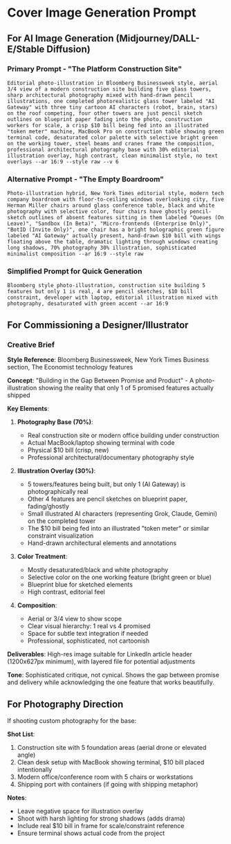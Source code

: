 # Cover Image Generation Prompt

## For AI Image Generation (Midjourney/DALL-E/Stable Diffusion)

### Primary Prompt - "The Platform Construction Site"

```
Editorial photo-illustration in Bloomberg Businessweek style, aerial 3/4 view of a modern construction site building five glass towers, sharp architectural photography mixed with hand-drawn pencil illustrations, one completed photorealistic glass tower labeled "AI Gateway" with three tiny cartoon AI characters (robot, brain, stars) on the roof competing, four other towers are just pencil sketch outlines on blueprint paper fading into the photo, construction workers for scale, a crisp $10 bill being fed into an illustrated "token meter" machine, MacBook Pro on construction table showing green terminal code, desaturated color palette with selective bright green on the working tower, steel beams and cranes frame the composition, professional architectural photography base with 30% editorial illustration overlay, high contrast, clean minimalist style, no text overlays --ar 16:9 --style raw --v 6
```

### Alternative Prompt - "The Empty Boardroom"

```
Photo-illustration hybrid, New York Times editorial style, modern tech company boardroom with floor-to-ceiling windows overlooking city, five Herman Miller chairs around glass conference table, black and white photography with selective color, four chairs have ghostly pencil-sketch outlines of absent features sitting in them labeled "Queues (On Leave)", "Sandbox (In Beta)", "Micro-frontends (Enterprise Only)", "BotID (Invite Only)", one chair has a bright holographic green figure labeled "AI Gateway" actually present, hand-drawn $10 bill with wings floating above the table, dramatic lighting through windows creating long shadows, 70% photography 30% illustration, sophisticated minimalist composition --ar 16:9 --style raw
```

### Simplified Prompt for Quick Generation

```
Bloomberg style photo-illustration, construction site building 5 features but only 1 is real, 4 are pencil sketches, $10 bill constraint, developer with laptop, editorial illustration mixed with photography, desaturated with green accent --ar 16:9
```

## For Commissioning a Designer/Illustrator

### Creative Brief

**Style Reference**: Bloomberg Businessweek, New York Times Business section, The Economist technology features

**Concept**: "Building in the Gap Between Promise and Product" - A photo-illustration showing the reality that only 1 of 5 promised features actually shipped

**Key Elements**:
1. **Photography Base (70%)**:
   - Real construction site or modern office building under construction
   - Actual MacBook/laptop showing terminal with code
   - Physical $10 bill (crisp, new)
   - Professional architectural/documentary photography style

2. **Illustration Overlay (30%)**:
   - 5 towers/features being built, but only 1 (AI Gateway) is photographically real
   - Other 4 features are pencil sketches on blueprint paper, fading/ghostly
   - Small illustrated AI characters (representing Grok, Claude, Gemini) on the completed tower
   - The $10 bill being fed into an illustrated "token meter" or similar constraint visualization
   - Hand-drawn architectural elements and annotations

3. **Color Treatment**:
   - Mostly desaturated/black and white photography
   - Selective color on the one working feature (bright green or blue)
   - Blueprint blue for sketched elements
   - High contrast, editorial feel

4. **Composition**:
   - Aerial or 3/4 view to show scope
   - Clear visual hierarchy: 1 real vs 4 promised
   - Space for subtle text integration if needed
   - Professional, sophisticated, not cartoonish

**Deliverables**: High-res image suitable for LinkedIn article header (1200x627px minimum), with layered file for potential adjustments

**Tone**: Sophisticated critique, not cynical. Shows the gap between promise and delivery while acknowledging the one feature that works beautifully.

## For Photography Direction

If shooting custom photography for the base:

**Shot List**:
1. Construction site with 5 foundation areas (aerial drone or elevated angle)
2. Clean desk setup with MacBook showing terminal, $10 bill placed intentionally
3. Modern office/conference room with 5 chairs or workstations
4. Shipping port with containers (if going with shipping metaphor)

**Notes**:
- Leave negative space for illustration overlay
- Shoot with harsh lighting for strong shadows (adds drama)
- Include real $10 bill in frame for scale/constraint reference
- Ensure terminal shows actual code from the project